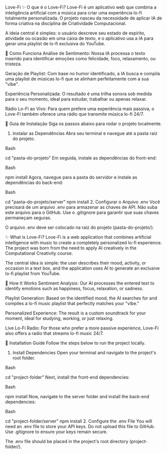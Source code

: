 
Love-Fi
✨ O que é o Love-Fi?
Love-Fi é um aplicativo web que combina a inteligência artificial com a música para criar uma experiência lo-fi totalmente personalizada. O projeto nasceu da necessidade de aplicar IA de forma criativa na disciplina de Criatividade Computacional.

A ideia central é simples: o usuário descreve seu estado de espírito, atividade ou ocasião em uma caixa de texto, e o aplicativo usa a IA para gerar uma playlist de lo-fi exclusiva do YouTube.

🎵 Como Funciona
Análise de Sentimento: Nossa IA processa o texto inserido para identificar emoções como felicidade, foco, relaxamento, ou tristeza.

Geração de Playlist: Com base no humor identificado, a IA busca e compila uma playlist de músicas lo-fi que se alinham perfeitamente com a sua "vibe".

Experiência Personalizada: O resultado é uma trilha sonora sob medida para o seu momento, ideal para estudar, trabalhar ou apenas relaxar.

Rádio Lo-Fi ao Vivo: Para quem prefere uma experiência mais passiva, o Love-Fi também oferece uma rádio que transmite música lo-fi 24/7.

🚀 Guia de Instalação
Siga os passos abaixo para rodar o projeto localmente.

1. Instalar as Dependências
Abra seu terminal e navegue até a pasta raiz do projeto.

Bash

cd "pasta-do-projeto"
Em seguida, instale as dependências do front-end:

Bash

npm install
Agora, navegue para a pasta do servidor e instale as dependências do back-end:

Bash

cd "pasta-do-projeto/server"
npm install
2. Configurar o Arquivo .env
Você precisará de um arquivo .env para armazenar as chaves de API. Não suba este arquivo para o GitHub. Use o .gitignore para garantir que suas chaves permaneçam seguras.

O arquivo .env deve ser colocado na raiz do projeto (pasta-do-projeto/).

✨ What is Love-Fi?
Love-Fi is a web application that combines artificial intelligence with music to create a completely personalized lo-fi experience. The project was born from the need to apply AI creatively in the Computational Creativity course.

The central idea is simple: the user describes their mood, activity, or occasion in a text box, and the application uses AI to generate an exclusive lo-fi playlist from YouTube.

🎵 How It Works
Sentiment Analysis: Our AI processes the entered text to identify emotions such as happiness, focus, relaxation, or sadness.

Playlist Generation: Based on the identified mood, the AI searches for and compiles a lo-fi music playlist that perfectly matches your "vibe."

Personalized Experience: The result is a custom soundtrack for your moment, ideal for studying, working, or just relaxing.

Live Lo-Fi Radio: For those who prefer a more passive experience, Love-Fi also offers a radio that streams lo-fi music 24/7.

🚀 Installation Guide
Follow the steps below to run the project locally.

1. Install Dependencies
Open your terminal and navigate to the project's root folder.

Bash

cd "project-folder"
Next, install the front-end dependencies:

Bash

npm install
Now, navigate to the server folder and install the back-end dependencies:

Bash

cd "project-folder/server"
npm install
2. Configure the .env File
You will need an .env file to store your API keys. Do not upload this file to GitHub. Use .gitignore to ensure your keys remain secure.

The .env file should be placed in the project's root directory (project-folder/).

